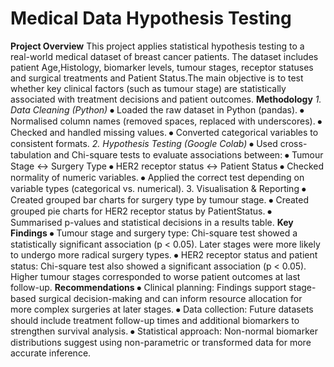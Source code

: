 # Medical Data Hypothesis Testing
**Project Overview**
This project applies statistical hypothesis testing to a real-world medical dataset of breast cancer patients. The dataset includes patient Age,Histology, biomarker levels, tumour stages, receptor statuses and surgical treatments and Patient Status.The main objective is to test whether key clinical factors (such as tumour stage) are statistically associated with treatment decisions and patient outcomes.
**Methodology**
*1.	Data Cleaning (Python)*
⦁	Loaded the raw dataset in Python (pandas).
⦁	Normalised column names (removed spaces, replaced with underscores).
⦁	Checked and handled missing values.
⦁	Converted categorical variables to consistent formats.
*2.	Hypothesis Testing (Google Colab)*
⦁	Used cross-tabulation and Chi-square tests to evaluate associations between:
⦁	Tumour Stage ↔ Surgery Type
⦁	HER2 receptor status ↔ Patient Status
⦁	Checked normality of numeric variables.
⦁	Applied the correct test depending on variable types (categorical vs. numerical).
3.	Visualisation & Reporting
⦁	Created grouped bar charts for surgery type by tumour stage.
⦁	Created grouped pie charts for HER2 receptor status by PatientStatus.
⦁	Summarised p-values and statistical decisions in a results table.
**Key Findings**
⦁	Tumour stage and surgery type:
Chi-square test showed a statistically significant association (p < 0.05). Later stages were more likely to undergo more radical surgery types.
⦁	HER2 receptor status and patient status:
Chi-square test also showed a significant association (p < 0.05). Higher tumour stages corresponded to worse patient outcomes at last follow-up.
**Recommendations**
⦁	Clinical planning: Findings support stage-based surgical decision-making and can inform resource allocation for more complex surgeries at later stages.
⦁	Data collection: Future datasets should include treatment follow-up times and additional biomarkers to strengthen survival analysis.
⦁	Statistical approach: Non-normal biomarker distributions suggest using non-parametric or transformed data for more accurate inference.

